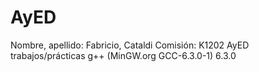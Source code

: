 # AyED
Nombre, apellido: Fabricio, Cataldi
Comisión: K1202
AyED trabajos/prácticas
g++ (MinGW.org GCC-6.3.0-1) 6.3.0

